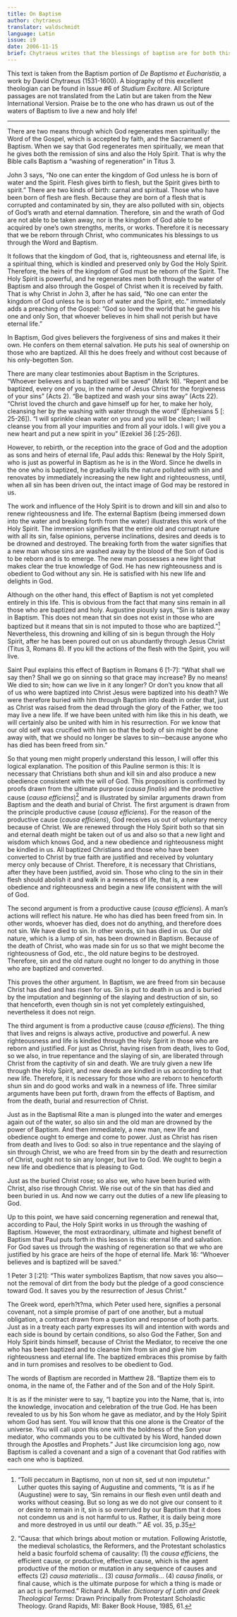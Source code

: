 ```yaml
---
title: On Baptism
author: chytraeus
translator: waldschmidt
language: Latin
issue: i9
date: 2006-11-15
brief: Chytraeus writes that the blessings of baptism are for both this life and the life to come.
---
```


This text is taken from the Baptism portion of *De Baptismo et Eucharistia*, a work by David Chytraeus (1531-1600). A biography of this excellent theologian can be found in Issue #6 of *Studium Excitare*. All Scripture passages are not translated from the Latin but are taken from the New International Version. Praise be to the one who has drawn us out of the waters of Baptism to live a new and holy life! 

---

There are two means through which God regenerates men spiritually: the Word of the Gospel, which is accepted by faith, and the Sacrament of Baptism. When we say that God regenerates men spiritually, we mean that he gives both the remission of sins and also the Holy Spirit. That is why the Bible calls Baptism a “washing of regeneration” in Titus 3. 

John 3 says, “No one can enter the kingdom of God unless he is born of water and the Spirit. Flesh gives birth to flesh, but the Spirit gives birth to spirit.” There are two kinds of birth: carnal and spiritual. Those who have been born of flesh are flesh. Because they are born of a flesh that is corrupted and contaminated by sin, they are also polluted with sin, objects of God’s wrath and eternal damnation. Therefore, sin and the wrath of God are not able to be taken away, nor is the kingdom of God able to be acquired by one’s own strengths, merits, or works. Therefore it is necessary that we be reborn through Christ, who communicates his blessings to us through the Word and Baptism. 

It follows that the kingdom of God, that is, righteousness and eternal life, is a spiritual thing, which is kindled and preserved only by God the Holy Spirit. Therefore, the heirs of the kingdom of God must be reborn of the Spirit. The Holy Spirit is powerful, and he regenerates men both through the water of Baptism and also through the Gospel of Christ when it is received by faith. That is why Christ in John 3, after he has said, “No one can enter the kingdom of God unless he is born of water and the Spirit, etc.” immediately adds a preaching of the Gospel: “God so loved the world that he gave his one and only Son, that whoever believes in him shall not perish but have eternal life.”

In Baptism, God gives believers the forgiveness of sins and makes it their own. He confers on them eternal salvation. He puts his seal of ownership on those who are baptized. All this he does freely and without cost because of his only-begotten Son.
 
There are many clear testimonies about Baptism in the Scriptures. “Whoever believes and is baptized will be saved” (Mark 16). “Repent and be baptized, every one of you, in the name of Jesus Christ for the forgiveness of your sins” (Acts 2). “Be baptized and wash your sins away” (Acts 22). “Christ loved the church and gave himself up for her, to make her holy, cleansing her by the washing with water through the word” (Ephesians 5 [: 25-26]). “I will sprinkle clean water on you and you will be clean; I will cleanse you from all your impurities and from all your idols. I will give you a new heart and put a new spirit in you” (Ezekiel 36 [:25-26]).

However, to rebirth, or the reception into the grace of God and the adoption as sons and heirs of eternal life, Paul adds this: Renewal by the Holy Spirit, who is just as powerful in Baptism as he is in the Word. Since he dwells in the one who is baptized, he gradually kills the nature polluted with sin and renovates by immediately increasing the new light and righteousness, until, when all sin has been driven out, the intact image of God may be restored in us.

The work and influence of the Holy Spirit is to drown and kill sin and also to renew righteousness and life. The external Baptism (being immersed down into the water and breaking forth from the water) illustrates this work of the Holy Spirit. The immersion signifies that the entire old and corrupt nature with all its sin, false opinions, perverse inclinations, desires and deeds is to be drowned and destroyed. The breaking forth from the water signifies that a new man whose sins are washed away by the blood of the Son of God is to be reborn and is to emerge. The new man possesses a new light that makes clear the true knowledge of God. He has new righteousness and is obedient to God without any sin. He is satisfied with his new life and delights in God. 

Although on the other hand, this effect of Baptism is not yet completed entirely in this life. This is obvious from the fact that many sins remain in all those who are baptized and holy. Augustine piously says, “Sin is taken away in Baptism. This does not mean that sin does not exist in those who are baptized but it means that sin is not imputed to those who are baptized.”[^sin] Nevertheless, this drowning and killing of sin is begun through the Holy Spirit, after he has been poured out on us abundantly through Jesus Christ (Titus 3, Romans 8). If you kill the actions of the flesh with the Spirit, you will live. 

[^sin]: “Tolli peccatum in Baptismo, non ut non sit, sed ut non imputetur.” Luther quotes this saying of Augustine and comments, “It is as if he (Augustine) were to say, ‘Sin remains in our flesh even until death and works without ceasing. But so long as we do not give our consent to it or desire to remain in it, sin is so overruled by our Baptism that it does not condemn us and is not harmful to us. Rather, it is daily being more and more destroyed in us until our death.’” AE vol. 35, p.35

Saint Paul explains this effect of Baptism in Romans 6 [1-7]: “What shall we say then? Shall we go on sinning so that grace may increase? By no means! We died to sin; how can we live in it any longer? Or don’t you know that all of us who were baptized into Christ Jesus were baptized into his death? We were therefore buried with him through Baptism into death in order that, just as Christ was raised from the dead through the glory of the Father, we too may live a new life. If we have been united with him like this in his death, we will certainly also be united with him in his resurrection. For we know that our old self was crucified with him so that the body of sin might be done away with, that we should no longer be slaves to sin—because anyone who has died has been freed from sin.” 

So that young men might properly understand this lesson, I will offer this logical explanation. The position of this Pauline sermon is this: It is necessary that Christians both shun and kill sin and also produce a new obedience consistent with the will of God. This proposition is confirmed by proofs drawn from the ultimate purpose (*causa finalis*) and the productive cause (*causa efficiens*)[^causa] and is illustrated by similar arguments drawn from Baptism and the death and burial of Christ. The first argument is drawn from the principle productive cause (*causa efficiens*). For the reason of the productive cause (*causa efficiens*), God receives us out of voluntary mercy because of Christ. We are renewed through the Holy Spirit both so that sin and eternal death might be taken out of us and also so that a new light and wisdom which knows God, and a new obedience and righteousness might be kindled in us. All baptized Christians and those who have been converted to Christ by true faith are justified and received by voluntary mercy only because of Christ. Therefore, it is necessary that Christians, after they have been justified, avoid sin. Those who cling to the sin in their flesh should abolish it and walk in a newness of life, that is, a new obedience and righteousness and begin a new life consistent with the will of God.

[^causa]: “Causa: that which brings about motion or mutation. Following Aristotle, the medieval scholastics, the Reformers, and the Protestant scholastics held a basic fourfold schema of causality: (1) the *causa efficiens*, the efficient cause, or productive, effective cause, which is the agent productive of the motion or mutation in any sequence of causes and effects (2) *causa materialis*… (3) *causa formalis*… (4) *causa finalis*, or final cause, which is the ultimate purpose for which a thing is made or an act is performed.” Richard A. Muller. *Dictionary of Latin and Greek Theological Terms*: Drawn Principally from Protestant Scholastic Theology. Grand Rapids, MI: Baker Book House, 1985, 61.

The second argument is from a productive cause (*causa efficiens*). A man’s actions will reflect his nature.  He who has died has been freed from sin. In other words, whoever has died, does not do anything, and therefore does not sin. We have died to sin. In other words, sin has died in us. Our old nature, which is a lump of sin, has been drowned in Baptism. Because of the death of Christ, who was made sin for us so that we might become the righteousness of God, etc., the old nature begins to be destroyed. Therefore, sin and the old nature ought no longer to do anything in those who are baptized and converted. 

This proves the other argument. In Baptism, we are freed from sin because Christ has died and has risen for us. Sin is put to death in us and is buried by the imputation and beginning of the slaying and destruction of sin, so that henceforth, even though sin is not yet completely extinguished, nevertheless it does not reign.  

The third argument is from a productive cause (*causa efficiens*). The thing that lives and reigns is always active, productive and powerful. A new righteousness and life is kindled through the Holy Spirit in those who are reborn and justified. For just as Christ, having risen from death, lives to God, so we also, in true repentance and the slaying of sin, are liberated through Christ from the captivity of sin and death. We are truly given a new life through the Holy Spirit, and new deeds are kindled in us according to that new life. Therefore, it is necessary for those who are reborn to henceforth shun sin and do good works and walk in a newness of life. Three similar arguments have been put forth, drawn from the effects of Baptism, and from the death, burial and resurrection of Christ. 

Just as in the Baptismal Rite a man is plunged into the water and emerges again out of the water, so also sin and the old man are drowned by the power of Baptism. And then immediately, a new man, new life and obedience ought to emerge and come to power.
Just as Christ has risen from death and lives to God: so also in true repentance and the slaying of sin through Christ, we who are freed from sin by the death and resurrection of Christ, ought not to sin any longer, but live to God. We ought to begin a new life and obedience that is pleasing to God. 

Just as the buried Christ rose; so also we, who have been buried with Christ, also rise through Christ. We rise out of the sin that has died and been buried in us. And now we carry out the duties of a new life pleasing to God. 

Up to this point, we have said concerning regeneration and renewal that, according to Paul, the Holy Spirit works in us through the washing of Baptism. However, the most extraordinary, ultimate and highest benefit of Baptism that Paul puts forth in this lesson is this: eternal life and salvation. For God saves us through the washing of regeneration so that we who are justified by his grace are heirs of the hope of eternal life. Mark 16: “Whoever believes and is baptized will be saved.”

1 Peter 3 [:21]: “This water symbolizes Baptism, that now saves you also—not the removal of dirt from the body but the pledge of a good conscience toward God. It saves you by the resurrection of Jesus Christ.”

The Greek word, eperh?t?ma, which Peter used here, signifies a personal covenant, not a simple promise of part of one another, but a mutual obligation, a contract drawn from a question and response of both parts. Just as in a treaty each party expresses its will and intention with words and each side is bound by certain conditions, so also God the Father, Son and Holy Spirit binds himself, because of Christ the Mediator, to receive the one who has been baptized and to cleanse him from sin and give him righteousness and eternal life. The baptized embraces this promise by faith and in turn promises and resolves to be obedient to God. 

The words of Baptism are recorded in Matthew 28. “Baptize them eis to onoma, in the name of, the Father and of the Son and of the Holy Spirit. 

It is as if the minister were to say, “I baptize you into the Name, that is, into the knowledge, invocation and celebration of the true God. He has been revealed to us by his Son whom he gave as mediator, and by the Holy Spirit whom God has sent. You will know that this one alone is the Creator of the universe. You will call upon this one with the boldness of the Son your mediator, who commands you to be cultivated by his Word, handed down through the Apostles and Prophets.” Just like circumcision long ago, now Baptism is called a covenant and a sign of a covenant that God ratifies with each one who is baptized.